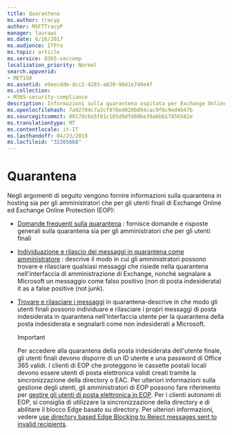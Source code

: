 ```yaml
---
title: Quarantena
ms.author: tracyp
author: MSFTTracyP
manager: laurawi
ms.date: 6/16/2017
ms.audience: ITPro
ms.topic: article
ms.service: O365-seccomp
localization_priority: Normal
search.appverid:
- MET150
ms.assetid: e9eecdde-dcc2-4283-a820-98d1e740e4f
ms.collection:
- M365-security-compliance
description: Informazioni sulla quarantena ospitata per Exchange Online e Exchange Online Protection.
ms.openlocfilehash: 7a92704c7a3cf978ed028b094cac9f6c9ed4b47b
ms.sourcegitcommit: 0017dc6a5f81c165d9dfd88be39a6bb17856582e
ms.translationtype: MT
ms.contentlocale: it-IT
ms.lasthandoff: 04/23/2019
ms.locfileid: "32265668"
---
```

# <a name="quarantine"></a>Quarantena

Negli argomenti di seguito vengono fornire informazioni sulla quarantena in hosting sia per gli amministratori che per gli utenti finali di Exchange Online ed Exchange Online Protection (EOP):
  
- [Domande frequenti sulla quarantena](quarantine-faq.md) : fornisce domande e risposte generali sulla quarantena sia per gli amministratori che per gli utenti finali 
    
- [Individuazione e rilascio dei messaggi in quarantena come amministratore](find-and-release-quarantined-messages-as-an-administrator.md) : descrive il modo in cui gli amministratori possono trovare e rilasciare qualsiasi messaggi che risiede nella quarantena nell'interfaccia di amministrazione di Exchange, nonché segnalare a Microsoft un messaggio come falso positivo (non di posta indesiderata) it as a false positive (not junk). 
    
- [Trovare e rilasciare i messaggi](http://technet.microsoft.com/library/e439b560-827a-4807-abd3-6b861c1ff786.aspx) in quarantena-descrive in che modo gli utenti finali possono individuare e rilasciare i propri messaggi di posta indesiderata in quarantena nell'interfaccia utente per la quarantena della posta indesiderata e segnalarli come non indesiderati a Microsoft. 
    
    > [!IMPORTANT]
    > Per accedere alla quarantena della posta indesiderata dell'utente finale, gli utenti finali devono disporre di un ID utente e una password di Office 365 validi. I clienti di EOP che proteggono le cassette postali locali devono essere utenti di posta elettronica validi creati tramite la sincronizzazione della directory o EAC. Per ulteriori informazioni sulla gestione degli utenti, gli amministratori di EOP possono fare riferimento per [gestire gli utenti di posta elettronica in EOP](eop/manage-mail-users-in-eop.md). Per i clienti autonomi di EOP, si consiglia di utilizzare la sincronizzazione della directory e di abilitare il blocco Edge basato su directory. Per ulteriori informazioni, vedere [use directory based Edge Blocking to Reject messages sent to invalid recipients](http://technet.microsoft.com/library/ca7b7416-92ed-40ad-abdb-695be46ea2e4.aspx). 
  
    

